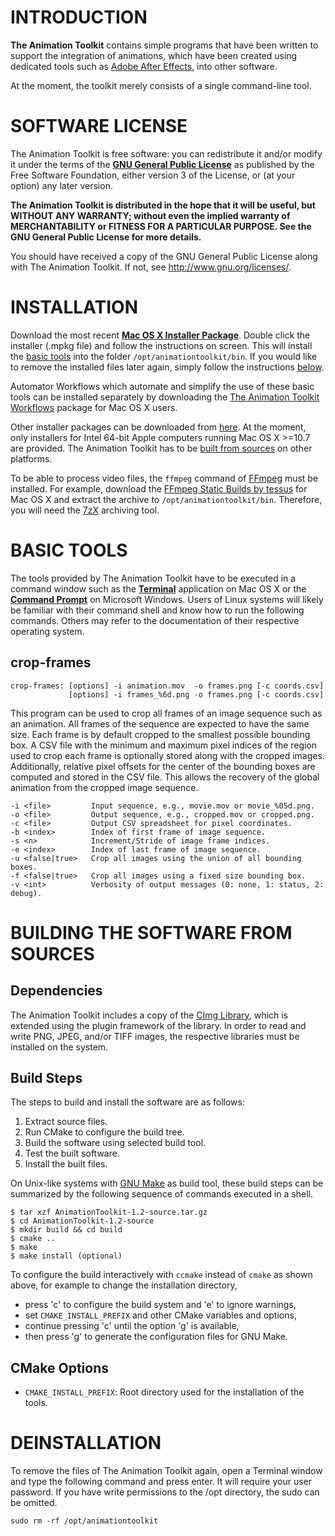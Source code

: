   
INTRODUCTION
============

**The Animation Toolkit** contains simple programs that have been written to
support the integration of animations, which have been created using dedicated
tools such as [Adobe After Effects][1], into other software.

At the moment, the toolkit merely consists of a single command-line tool.


SOFTWARE LICENSE
================

The Animation Toolkit is free software: you can redistribute it and/or modify
it under the terms of the **[GNU General Public License][2]** as published by the
Free Software Foundation, either version 3 of the License, or (at your option)
any later version.

**The Animation Toolkit is distributed in the hope that it will be useful, but
WITHOUT ANY WARRANTY; without even the implied warranty of MERCHANTABILITY or
FITNESS FOR A PARTICULAR PURPOSE. See the GNU General Public License for more
details.**

You should have received a copy of the GNU General Public License along with
The Animation Toolkit. If not, see <http://www.gnu.org/licenses/>.


<a id="installation"></a>
INSTALLATION
============

Download the most recent **[Mac OS X Installer Package][8]**. Double click the
installer (.mpkg file) and follow the instructions on screen. This will install
the [basic tools](#basic-tools) into the folder `/opt/animationtoolkit/bin`.
If you would like to remove the installed files later again, simply follow the
instructions [below](#deinstallation).

Automator Workflows which automate and simplify the use of these basic tools
can be installed separately by downloading the
[The Animation Toolkit Workflows][9] package for Mac OS X users.

Other installer packages can be downloaded from [here][7]. At the moment, only
installers for Intel 64-bit Apple computers running Mac OS X >=10.7 are provided.
The Animation Toolkit has to be [built from sources](#building-the-software-from-sources)
on other platforms.

To be able to process video files, the `ffmpeg` command of [FFmpeg][10] must be installed.
For example, download the [FFmpeg Static Builds by tessus][11] for Mac OS X and
extract the archive to `/opt/animationtoolkit/bin`. Therefore, you will need the
[7zX][12] archiving tool.


<a id="basic-tools"></a>
BASIC TOOLS
===========

The tools provided by The Animation Toolkit have to be executed in a command
window such as the **[Terminal][5]** application on Mac OS X or the
**[Command Prompt][6]** on Microsoft Windows. Users of Linux systems will
likely be familiar with their command shell and know how to run the following
commands. Others may refer to the documentation of their respective operating
system.

<a id="crop-frames"></a>
crop-frames
-----------

    crop-frames: [options] -i animation.mov  -o frames.png [-c coords.csv]
                 [options] -i frames_%6d.png -o frames.png [-c coords.csv]
 
This program can be used to crop all frames of an image sequence such as an animation.
All frames of the sequence are expected to have the same size. Each frame is by
default cropped to the smallest possible bounding box. A CSV file with the minimum
and maximum pixel indices of the region used to crop each frame is optionally
stored along with the cropped images. Additionally, relative pixel offsets for
the center of the bounding boxes are computed and stored in the CSV file. This
allows the recovery of the global animation from the cropped image sequence.
 
    -i <file>         Input sequence, e.g., movie.mov or movie_%05d.png.
    -o <file>         Output sequence, e.g., cropped.mov or cropped.png.
    -c <file>         Output CSV spreadsheet for pixel coordinates.
    -b <index>        Index of first frame of image sequence.
    -s <n>            Increment/Stride of image frame indices.
    -e <index>        Index of last frame of image sequence.
    -u <false|true>   Crop all images using the union of all bounding boxes.
    -f <false|true>   Crop all images using a fixed size bounding box.
    -v <int>          Verbosity of output messages (0: none, 1: status, 2: debug).


<a id="building-the-software-from-sources"></a>
BUILDING THE SOFTWARE FROM SOURCES
==================================

Dependencies
------------

The Animation Toolkit includes a copy of the [CImg Library][3], which is
extended using the plugin framework of the library. In order to read and
write PNG, JPEG, and/or TIFF images, the respective libraries must be
installed on the system.


Build Steps
-----------

The steps to build and install the software are as follows:

1. Extract source files.
2. Run CMake to configure the build tree.
3. Build the software using selected build tool.
4. Test the built software.
5. Install the built files.

On Unix-like systems with [GNU Make][4] as build tool, these build steps can be
summarized by the following sequence of commands executed in a shell.

    $ tar xzf AnimationToolkit-1.2-source.tar.gz
    $ cd AnimationToolkit-1.2-source
    $ mkdir build && cd build
    $ cmake ..
    $ make
    $ make install (optional)

To configure the build interactively with `ccmake` instead of `cmake` as shown
above, for example to change the installation directory,

- press 'c' to configure the build system and 'e' to ignore warnings,
- set `CMAKE_INSTALL_PREFIX` and other CMake variables and options,
- continue pressing 'c' until the option 'g' is available,
- then press 'g' to generate the configuration files for GNU Make.


CMake Options
-------------

- `CMAKE_INSTALL_PREFIX`: Root directory used for the installation of the tools.


<a id="deinstallation"></a>
DEINSTALLATION
==============

To remove the files of The Animation Toolkit again, open a Terminal window and
type the following command and press enter. It will require your user password.
If you have write permissions to the /opt directory, the sudo can be omitted.

    sudo rm -rf /opt/animationtoolkit



[1]: http://www.adobe.com/products/aftereffects.html
[2]: http://www.gnu.org/licenses/
[3]: http://cimg.sourceforge.net/
[4]: http://www.gnu.org/software/make/
[5]: http://www.apple.com/osx/apps/all.html#terminal
[6]: http://windows.microsoft.com/en-gb/windows-vista/command-prompt-frequently-asked-questions
[7]: https://projects.andreasschuh.com/projects/animationtoolkit/files
[8]: https://projects.andreasschuh.com/attachments/download/54/AnimationToolkit-0.1-Darwin.dmg
[9]: https://github.com/schuhschuh/AnimationToolkit/tree/workflows
[10]: http://www.ffmpeg.org/
[11]: http://www.evermeet.cx/ffmpeg/
[12]: http://7zx.en.softonic.com/mac
